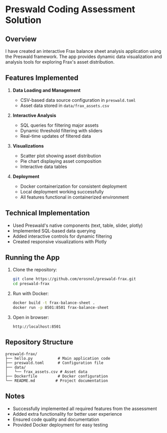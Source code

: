 # Preswald Coding Assessment Solution

## Overview
I have created an interactive Frax balance sheet analysis application using the Preswald framework. The app provides dynamic data visualization and analysis tools for exploring Frax's asset distribution.

## Features Implemented
1. **Data Loading and Management**
   - CSV-based data source configuration in `preswald.toml`
   - Asset data stored in `data/frax_assets.csv`

2. **Interactive Analysis**
   - SQL queries for filtering major assets
   - Dynamic threshold filtering with sliders
   - Real-time updates of filtered data

3. **Visualizations**
   - Scatter plot showing asset distribution
   - Pie chart displaying asset composition
   - Interactive data tables

4. **Deployment**
   - Docker containerization for consistent deployment
   - Local deployment working successfully
   - All features functional in containerized environment

## Technical Implementation
- Used Preswald's native components (text, table, slider, plotly)
- Implemented SQL-based data querying
- Added interactive controls for dynamic filtering
- Created responsive visualizations with Plotly

## Running the App
1. Clone the repository:
   ```bash
   git clone https://github.com/erosnol/preswald-frax.git
   cd preswald-frax
   ```

2. Run with Docker:
   ```bash
   docker build -t frax-balance-sheet .
   docker run -p 8501:8501 frax-balance-sheet
   ```

3. Open in browser:
   ```
   http://localhost:8501
   ```

## Repository Structure
```
preswald-frax/
├── hello.py           # Main application code
├── preswald.toml      # Configuration file
├── data/
│   └── frax_assets.csv # Asset data
├── Dockerfile         # Docker configuration
└── README.md         # Project documentation
```

## Notes
- Successfully implemented all required features from the assessment
- Added extra functionality for better user experience
- Ensured code quality and documentation
- Provided Docker deployment for easy testing
